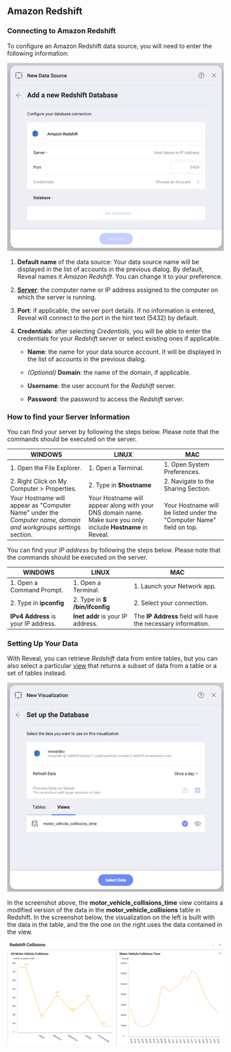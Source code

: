 ## Amazon Redshift
### Connecting to Amazon Redshift
To configure an Amazon Redshift data source, you will need to enter the following information:

<img src="images/enter-amazon-redshift-server-details.png" alt="Configure Redshift Server details" class="responsive-img"/>

1.  **Default name** of the data source: Your data source name will be displayed in the list of accounts in the previous dialog. By default, Reveal names it *Amazon Redshift*. You can change it to your preference. 

2.  [**Server**](#how-to-find-server): the computer name or IP address assigned to the computer on which the server is running.

3.  **Port**: if applicable, the server port details. If no information is entered, Reveal will connect to the port in the hint text (5432) by default.

4.  **Credentials**: after selecting *Credentials*, you will be able to
    enter the credentials for your *Redshift* server or select existing
    ones if applicable.

      - **Name**: the name for your data source account. It will be
        displayed in the list of accounts in the previous dialog.

      - *(Optional)* **Domain**: the name of the domain, if applicable.

      - **Username**: the user account for the *Redshift* server.

      - **Password**: the password to access the *Redshift* server.


<a name='how-to-find-server'></a>
### How to find your Server Information

You can find your server by following the steps below. Please note that
the commands should be executed on the server.

| WINDOWS                                                                                                         | LINUX                                                                                                         | MAC                                                                  |
| --------------------------------------------------------------------------------------------------------------- | ------------------------------------------------------------------------------------------------------------- | -------------------------------------------------------------------- |
| 1\. Open the File Explorer.                                                                                     | 1\. Open a Terminal.                                                                                          | 1\. Open System Preferences.                                         |
| 2\. Right Click on My Computer \> Properties.                                                                   | 2\. Type in **$hostname**                                                                                     | 2\. Navigate to the Sharing Section.                                 |
| Your Hostname will appear as "Computer Name" under the *Computer name, domain and workgroups settings* section. | Your Hostname will appear along with your DNS domain name. Make sure you only include **Hostname** in Reveal. | Your Hostname will be listed under the "Computer Name" field on top. |

You can find your *IP address* by following the steps below. Please note
that the commands should be executed on the server.

| WINDOWS                              | LINUX                             | MAC                                                           |
| ------------------------------------ | --------------------------------- | ------------------------------------------------------------- |
| 1\. Open a Command Prompt.           | 1\. Open a Terminal.              | 1\. Launch your Network app.                                  |
| 2\. Type in **ipconfig**             | 2\. Type in **$ /bin/ifconfig**   | 2\. Select your connection.                                   |
| **IPv4 Address** is your IP address. | **Inet addr** is your IP address. | The **IP Address** field will have the necessary information. |

### Setting Up Your Data

With Reveal, you can retrieve *Redshift* data from entire tables, but you can also select a particular
[view](https://docs.aws.amazon.com/redshift/latest/dg/r_CREATE_VIEW.html) that returns a subset of data from a table or a set of tables instead.

<img src="images/amazon-redshift-views.png" alt="Redshift views dialog" class="responsive-img"/>

In the screenshot above, the **motor_vehicle_collisions_time** view contains a modified version of the data in the **motor_vehicle_collisions** table in Redshift. 
In the screenshot below, the visualization on the left is built with the data in the table, and the the one on the right uses the data contained in the view.  

<img src="images/collisions-time-redshift-view-sample.png" alt="Sample dashboard using Redshift tables and view data" class="responsive-img"/>

